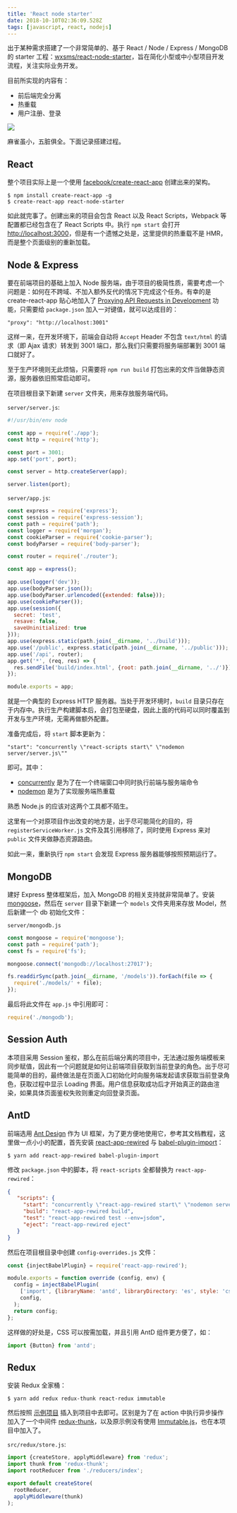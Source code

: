 ```yaml
---
title: 'React node starter'
date: 2018-10-10T02:36:09.528Z
tags: [javascript, react, nodejs]
---
```


出于某种需求搭建了一个非常简单的、基于 React / Node / Express / MongoDB 的 starter 工程：[wxsms/react-node-starter](https://github.com/wxsms/react-node-starter)，旨在简化小型或中小型项目开发流程，关注实际业务开发。

目前所实现的内容有：

* 前后端完全分离
* 热重载
* 用户注册、登录

![](https://static.wxsm.space/blog/46710580-0ca53f00-cc7b-11e8-8328-f49e0a14c601.png)

麻雀虽小，五脏俱全。下面记录搭建过程。

<!-- more -->

## React

整个项目实际上是一个使用 [facebook/create-react-app](https://github.com/facebook/create-react-app) 创建出来的架构。

```
$ npm install create-react-app -g
$ create-react-app react-node-starter
```

如此就完事了。创建出来的项目会包含 React 以及 React Scripts，Webpack 等配置都已经包含在了 React Scripts 中。执行 `npm start` 会打开 [http://localhost:3000](http://localhost:3000)，但是有一个遗憾之处是，这里提供的热重载不是 HMR，而是整个页面级别的重新加载。

## Node & Express

要在前端项目的基础上加入 Node 服务端，由于项目的极简性质，需要考虑一个问题是：如何在不跨域、不加入额外反代的情况下完成这个任务。有幸的是 create-react-app 贴心地加入了 [Proxying API Requests in Development](https://github.com/facebook/create-react-app/blob/master/packages/react-scripts/template/README.md#proxying-api-requests-in-development) 功能，只需要给 `package.json` 加入一对键值，就可以达成目的：

```
"proxy": "http://localhost:3001"
```

这样一来，在开发环境下，前端会自动将 `Accept` Header 不包含 `text/html` 的请求（即 Ajax 请求）转发到 3001 端口，那么我们只需要将服务端部署到 3001 端口就好了。

至于生产环境则无此烦恼，只需要将 `npm run build` 打包出来的文件当做静态资源，服务器依旧照常启动即可。

在项目根目录下新建 `server` 文件夹，用来存放服务端代码。

`server/server.js`:

```javascript
#!/usr/bin/env node

const app = require('./app');
const http = require('http');

const port = 3001;
app.set('port', port);

const server = http.createServer(app);

server.listen(port);
```

`server/app.js`:

```javascript
const express = require('express');
const session = require('express-session');
const path = require('path');
const logger = require('morgan');
const cookieParser = require('cookie-parser');
const bodyParser = require('body-parser');

const router = require('./router');

const app = express();

app.use(logger('dev'));
app.use(bodyParser.json());
app.use(bodyParser.urlencoded({extended: false}));
app.use(cookieParser());
app.use(session({
  secret: 'test',
  resave: false,
  saveUninitialized: true
}));
app.use(express.static(path.join(__dirname, '../build')));
app.use('/public', express.static(path.join(__dirname, '../public')));
app.use('/api', router);
app.get('*', (req, res) => {
  res.sendFile('build/index.html', {root: path.join(__dirname, '../')});
});

module.exports = app;
```

就是一个典型的 Express HTTP 服务器。当处于开发环境时，`build` 目录只存在于内存中。执行生产构建脚本后，会打包至硬盘，因此上面的代码可以同时覆盖到开发与生产环境，无需再做额外配置。

准备完成后，将 `start` 脚本更新为：

```
"start": "concurrently \"react-scripts start\" \"nodemon server/server.js\""
```

即可。其中：

* [concurrently](https://github.com/kimmobrunfeldt/concurrently) 是为了在一个终端窗口中同时执行前端与服务端命令
* [nodemon](https://github.com/remy/nodemon) 是为了实现服务端热重载

熟悉 Node.js 的应该对这两个工具都不陌生。

这里有一个对原项目作出改变的地方是，出于尽可能简化的目的，将 `registerServiceWorker.js` 文件及其引用移除了，同时使用 Express 来对 `public` 文件夹做静态资源路由。

如此一来，重新执行 `npm start` 会发现 Express 服务器能够按照预期运行了。

## MongoDB

建好 Express 整体框架后，加入 MongoDB 的相关支持就非常简单了。安装 [mongoose](https://mongoosejs.com/)，然后在 `server` 目录下新建一个 `models` 文件夹用来存放 Model，然后新建一个 db 初始化文件：

`server/mongodb.js`

```javascript
const mongoose = require('mongoose');
const path = require('path');
const fs = require('fs');

mongoose.connect('mongodb://localhost:27017');

fs.readdirSync(path.join(__dirname, '/models')).forEach(file => {
  require('./models/' + file);
});
```

最后将此文件在 `app.js` 中引用即可：

```javascript
require('./mongodb');
```

## Session Auth

本项目采用 Session 鉴权，那么在前后端分离的项目中，无法通过服务端模板来同步赋值，因此有一个问题就是如何让前端项目获取到当前登录的角色。出于尽可能简单的目的，最终做法是在页面入口初始化时向服务端发起请求获取当前登录角色，获取过程中显示 Loading 界面。用户信息获取成功后才开始真正的路由渲染，如果具体页面鉴权失败则重定向回登录页面。

## AntD

前端选用 [Ant Design](https://github.com/ant-design/ant-design) 作为 UI 框架，为了更方便地使用它，参考其文档教程，这里做一点小小的配置，首先安装 [react-app-rewired](https://github.com/timarney/react-app-rewired) 与 [babel-plugin-import](https://www.npmjs.com/package/babel-plugin-import)：

```
$ yarn add react-app-rewired babel-plugin-import
```

修改 `package.json` 中的脚本，将 `react-scripts` 全都替换为 `react-app-rewired`：

```json
{
   "scripts": {
     "start": "concurrently \"react-app-rewired start\" \"nodemon server/server.js\"",
     "build": "react-app-rewired build",
     "test": "react-app-rewired test --env=jsdom",
     "eject": "react-app-rewired eject"
   }
}
```

然后在项目根目录中创建 `config-overrides.js` 文件：

```javascript
const {injectBabelPlugin} = require('react-app-rewired');

module.exports = function override (config, env) {
  config = injectBabelPlugin(
    ['import', {libraryName: 'antd', libraryDirectory: 'es', style: 'css'}],
    config,
  );
  return config;
};
```

这样做的好处是，CSS 可以按需加载，并且引用 AntD 组件更方便了，如：

```javascript
import {Button} from 'antd';
```

## Redux

安装 Redux 全家桶：

```
$ yarn add redux redux-thunk react-redux immutable
```

然后按照 [示例项目](https://codesandbox.io/s/9on71rvnyo) 插入到项目中去即可。区别是为了在 action 中执行异步操作加入了一个中间件 [redux-thunk](https://github.com/reduxjs/redux-thunk)，以及原示例没有使用 [Immutable.js](https://facebook.github.io/immutable-js/)，也在本项目中加入了。

`src/redux/store.js`:

```javascript
import {createStore, applyMiddleware} from 'redux';
import thunk from 'redux-thunk';
import rootReducer from './reducers/index';

export default createStore(
  rootReducer,
  applyMiddleware(thunk)
);
```
